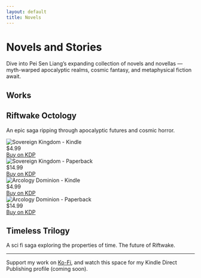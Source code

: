 ```yaml
---
layout: default
title: Novels
---
```


# Novels and Stories

Dive into Pei Sen Liang’s expanding collection of novels and novellas — myth-warped apocalyptic realms, cosmic fantasy, and metaphysical fiction await.

## Works

## Riftwake Octology
An epic saga ripping through apocalyptic futures and cosmic horror.

<div class="covers-wrapper">
  <div class="cover-container">
    <img src="/assets/images/novel1-kindle.jpg" alt="Sovereign Kingdom - Kindle" />
    <div class="overlay">
      <div class="price">$4.99</div>
      <a href="https://amazon.com/dp/yourlink1" target="_blank" rel="noopener noreferrer">Buy on KDP</a>
    </div>
  </div>

  <div class="cover-container">
    <img src="/assets/images/novel1-paperback.jpg" alt="Sovereign Kingdom - Paperback" />
    <div class="overlay">
      <div class="price">$14.99</div>
      <a href="https://amazon.com/dp/yourlink1" target="_blank" rel="noopener noreferrer">Buy on KDP</a>
    </div>
  </div>

  <div class="cover-container">
    <img src="/assets/images/novel1-kindle.jpg" alt="Arcology Dominion - Kindle" />
    <div class="overlay">
      <div class="price">$4.99</div>
      <a href="https://amazon.com/dp/yourlink2" target="_blank" rel="noopener noreferrer">Buy on KDP</a>
    </div>
  </div>

  <div class="cover-container">
    <img src="/assets/images/novel1-paperback.jpg" alt="Arcology Dominion - Paperback" />
    <div class="overlay">
      <div class="price">$14.99</div>
      <a href="https://amazon.com/dp/yourlink2" target="_blank" rel="noopener noreferrer">Buy on KDP</a>
    </div>
  </div>
</div> <!-- closing covers-wrapper -->


## Timeless Trilogy
A sci fi saga exploring the properties of time. The future of Riftwake.

---

Support my work on [Ko-Fi](https://ko-fi.com/peisenliang), and watch this space for my Kindle Direct Publishing profile (coming soon).
